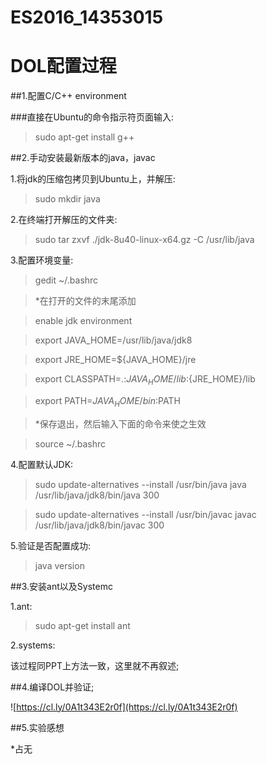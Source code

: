 # ES2016_14353015
# DOL配置过程

##1.配置C/C++ environment

###直接在Ubuntu的命令指示符页面输入:

>sudo apt-get install g++



##2.手动安装最新版本的java，javac

1.将jdk的压缩包拷贝到Ubuntu上，并解压:

>sudo mkdir java  



2.在终端打开解压的文件夹:

>sudo tar zxvf ./jdk-8u40-linux-x64.gz -C /usr/lib/java  



3.配置环境变量:

>gedit ~/.bashrc  

>*在打开的文件的末尾添加  

>enable jdk environment    

>export JAVA_HOME=/usr/lib/java/jdk8  

>export JRE_HOME=${JAVA_HOME}/jre  

>export CLASSPATH=.:${JAVA_HOME}/lib:${JRE_HOME}/lib  

>export PATH=${JAVA_HOME}/bin:$PATH  

>*保存退出，然后输入下面的命令来使之生效  

> source ~/.bashrc



4.配置默认JDK:

>    sudo update-alternatives --install /usr/bin/java java /usr/lib/java/jdk8/bin/java 300  

>sudo update-alternatives --install /usr/bin/javac javac /usr/lib/java/jdk8/bin/javac 300  



5.验证是否配置成功:

>java version  





##3.安装ant以及Systemc

1.ant:

>sudo apt-get install ant  



2.systems:  

  该过程同PPT上方法一致，这里就不再叙述;



##4.编译DOL并验证;

![https://cl.ly/0A1t343E2r0f](https://cl.ly/0A1t343E2r0f)



##5.实验感想  

*占无













